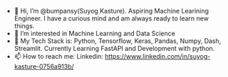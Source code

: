 - 👋 Hi, I’m @bumpansy(Suyog Kasture). Aspiring Machine Learining Engineer. I have a curious mind and am always ready to learn new things.
- 👀 I’m interested in Machine Learning and Data Science
- 🌱 My Tech Stack is: Python, Tensorflow, Keras, Pandas, Numpy, Dash, Streamlit. Currently Learning FastAPI and Development with python.
- 📫 How to reach me: Linkedin: https://www.linkedin.com/in/suyog-kasture-0756a913b/

<!---
bumpansy/bumpansy is a ✨ special ✨ repository because its `README.md` (this file) appears on your GitHub profile.
You can click the Preview link to take a look at your changes.
--->
